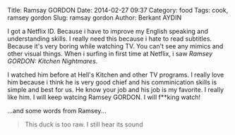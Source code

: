 Title: Ramsay GORDON
Date: 2014-02-27 09:37
Category: food
Tags: cook, ramsey gordon
Slug: ramsay gordon
Author: Berkant AYDIN

I got a Netflix ID. Because i have to improve my English speaking and understanding skills. I really need this because i hate to read subtitles. Because it's very boring while watching TV. You can't see any mimics and other visual things. When i surfing in first time at Netflix, i saw *Ramsey GORDON: Kitchen Nightmares*.

I watched him before at Hell's Kitchen and other TV programs. I really love him because i think he is very good chief and his comminication skills is simple and best for us. He know your job and his job is my favorite. I really like him. I will keep watcing Ramsey GORDON. I will f**king watch!

...and some words from Ramsey...

> This duck is too raw. I still hear its sound
